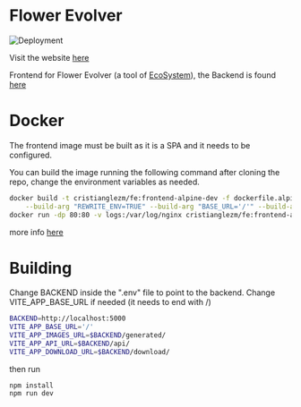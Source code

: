 # Flower Evolver #

![Deployment](https://github.com/cristianglezm/FlowerEvolver-frontend/workflows/Deploy%20to%20gh-pages/badge.svg?branch=master)

Visit the website [here](https://cristianglezm.github.io/FlowerEvolver-frontend/)

Frontend for Flower Evolver (a tool of [EcoSystem](https://github.com/cristianglezm/EcoSystem)),
the Backend is found [here](https://github.com/cristianglezm/FlowerEvolver-backend)

# Docker #

The frontend image must be built as it is a SPA and it needs to be configured.

You can build the image running the following command after cloning the repo, change the environment variables as needed.

```bash
docker build -t cristianglezm/fe:frontend-alpine-dev -f dockerfile.alpine \
    --build-arg "REWRITE_ENV=TRUE" --build-arg "BASE_URL='/'" --build-arg BACKEND="http://localhost" .
docker run -dp 80:80 -v logs:/var/log/nginx cristianglezm/fe:frontend-alpine-dev -e "API=localhost:5000"
````

more info [here](README-Docker.md)

# Building #

Change BACKEND inside the ".env" file to point to the backend.
Change VITE_APP_BASE_URL if needed (it needs to end with /)

```bash
BACKEND=http://localhost:5000
VITE_APP_BASE_URL='/'
VITE_APP_IMAGES_URL=$BACKEND/generated/
VITE_APP_API_URL=$BACKEND/api/
VITE_APP_DOWNLOAD_URL=$BACKEND/download/
```

then run 

```
npm install
npm run dev
```
